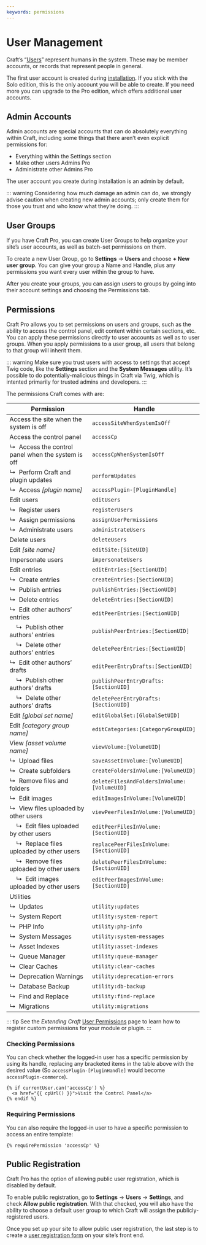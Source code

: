 ```yaml
---
keywords: permissions
---
```

# User Management

Craft’s “[Users](users.md)” represent humans in the system. These may be member accounts, or records that represent people in general.

The first user account is created during [installation](installation.md). If you stick with the Solo edition, this is the only account you will be able to create. If you need more you can upgrade to the Pro edition, which offers additional user accounts.

## Admin Accounts

Admin accounts are special accounts that can do absolutely everything within Craft, including some things that there aren’t even explicit permissions for:

- Everything within the Settings section
- Make other users Admins <badge type="edition" vertical="middle" title="Craft Pro only">Pro</badge>
- Administrate other Admins <badge type="edition" vertical="middle" title="Craft Pro only">Pro</badge>

The user account you create during installation is an admin by default.

::: warning
Considering how much damage an admin can do, we strongly advise caution when creating new admin accounts; only create them for those you trust and who know what they’re doing.
:::

## User Groups

If you have Craft Pro, you can create User Groups to help organize your site’s user accounts, as well as batch-set permissions on them.

To create a new User Group, go to **Settings** → **Users** and choose **+ New user group**. You can give your group a Name and Handle, plus any permissions you want every user within the group to have.

After you create your groups, you can assign users to groups by going into their account settings and choosing the Permissions tab.

## Permissions

Craft Pro allows you to set permissions on users and groups, such as the ability to access the control panel, edit content within certain sections, etc. You can apply these permissions directly to user accounts as well as to user groups. When you apply permissions to a user group, all users that belong to that group will inherit them.

::: warning
Make sure you trust users with access to settings that accept Twig code, like the **Settings** section and the **System Messages** utility. It’s possible to do potentially-malicious things in Craft via Twig, which is intented primarily for trusted admins and developers.
:::

The permissions Craft comes with are:

| Permission | Handle
| ---------- | ------
| Access the site when the system is off | `accessSiteWhenSystemIsOff`
| Access the control panel | `accessCp`
| ↳&nbsp; Access the control panel when the system is off | `accessCpWhenSystemIsOff`
| ↳&nbsp; Perform Craft and plugin updates | `performUpdates`
| ↳&nbsp; Access _[plugin name]_ | `accessPlugin-[PluginHandle]`
| Edit users | `editUsers`
| ↳&nbsp; Register users | `registerUsers`
| ↳&nbsp; Assign permissions | `assignUserPermissions`
| ↳&nbsp; Administrate users | `administrateUsers`
| Delete users | `deleteUsers`
| Edit _[site name]_ | `editSite:[SiteUID]`
| Impersonate users | `impersonateUsers`
| Edit entries | `editEntries:[SectionUID]`
| ↳&nbsp; Create entries | `createEntries:[SectionUID]`
| ↳&nbsp; Publish entries | `publishEntries:[SectionUID]`
| ↳&nbsp; Delete entries | `deleteEntries:[SectionUID]`
| ↳&nbsp; Edit other authors’ entries | `editPeerEntries:[SectionUID]`
| &nbsp;&nbsp;&nbsp; ↳&nbsp; Publish other authors’ entries | `publishPeerEntries:[SectionUID]`
| &nbsp;&nbsp;&nbsp; ↳&nbsp; Delete other authors’ entries | `deletePeerEntries:[SectionUID]`
| ↳&nbsp; Edit other authors’ drafts | `editPeerEntryDrafts:[SectionUID]`
| &nbsp;&nbsp;&nbsp; ↳&nbsp; Publish other authors’ drafts | `publishPeerEntryDrafts:[SectionUID]`
| &nbsp;&nbsp;&nbsp; ↳&nbsp; Delete other authors’ drafts | `deletePeerEntryDrafts:[SectionUID]`
| Edit _[global set name]_ | `editGlobalSet:[GlobalSetUID]`
| Edit _[category group name]_ | `editCategories:[CategoryGroupUID]`
| View _[asset volume name]_ | `viewVolume:[VolumeUID]`
| ↳&nbsp; Upload files | `saveAssetInVolume:[VolumeUID]`
| ↳&nbsp; Create subfolders | `createFoldersInVolume:[VolumeUID]`
| ↳&nbsp; Remove files and folders | `deleteFilesAndFoldersInVolume:[VolumeUID]`
| ↳&nbsp; Edit images | `editImagesInVolume:[VolumeUID]`
| ↳&nbsp; View files uploaded by other users | `viewPeerFilesInVolume:[VolumeUID]`
| &nbsp;&nbsp;&nbsp; ↳&nbsp; Edit files uploaded by other users | `editPeerFilesInVolume:[SectionUID]`
| &nbsp;&nbsp;&nbsp; ↳&nbsp; Replace files uploaded by other users | `replacePeerFilesInVolume:[SectionUID]`
| &nbsp;&nbsp;&nbsp; ↳&nbsp; Remove files uploaded by other users | `deletePeerFilesInVolume:[SectionUID]`
| &nbsp;&nbsp;&nbsp; ↳&nbsp; Edit images uploaded by other users | `editPeerImagesInVolume:[SectionUID]`
| Utilities |
| ↳&nbsp; Updates | `utility:updates`
| ↳&nbsp; System Report | `utility:system-report`
| ↳&nbsp; PHP Info | `utility:php-info`
| ↳&nbsp; System Messages | `utility:system-messages`
| ↳&nbsp; Asset Indexes | `utility:asset-indexes`
| ↳&nbsp; Queue Manager | `utility:queue-manager`
| ↳&nbsp; Clear Caches | `utility:clear-caches`
| ↳&nbsp; Deprecation Warnings | `utility:deprecation-errors`
| ↳&nbsp; Database Backup | `utility:db-backup`
| ↳&nbsp; Find and Replace | `utility:find-replace`
| ↳&nbsp; Migrations | `utility:migrations`

::: tip
See the _Extending Craft_ [User Permissions](extend/user-permissions.md) page to learn how to register custom permissions for your module or plugin.
:::

### Checking Permissions

You can check whether the logged-in user has a specific permission by using its handle, replacing any bracketed items in the table above with the desired value (So `accessPlugin-[PluginHandle]` would become `accessPlugin-commerce`).

```twig
{% if currentUser.can('accessCp') %}
  <a href="{{ cpUrl() }}">Visit the Control Panel</a>
{% endif %}
```

### Requiring Permissions

You can also require the logged-in user to have a specific permission to access an entire template:

```twig
{% requirePermission 'accessCp' %}
```

## Public Registration

Craft Pro has the option of allowing public user registration, which is disabled by default.

To enable public registration, go to **Settings** → **Users** → **Settings**, and check **Allow public registration**. With that checked, you will also have the ability to choose a default user group to which Craft will assign the publicly-registered users.

Once you set up your site to allow public user registration, the last step is to create a [user registration form](https://craftcms.com/knowledge-base/front-end-user-accounts#registration-form) on your site’s front end.
